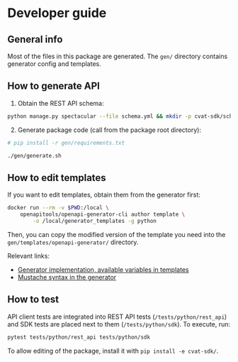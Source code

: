 # Developer guide

## General info

Most of the files in this package are generated. The `gen/` directory
contains generator config and templates.

## How to generate API

1. Obtain the REST API schema:
```bash
python manage.py spectacular --file schema.yml && mkdir -p cvat-sdk/schema/ && mv schema.yml cvat-sdk/schema/
```

2. Generate package code (call from the package root directory):
```bash
# pip install -r gen/requirements.txt

./gen/generate.sh
```

## How to edit templates

If you want to edit templates, obtain them from the generator first:

```bash
docker run --rm -v $PWD:/local \
    openapitools/openapi-generator-cli author template \
        -o /local/generator_templates -g python
```

Then, you can copy the modified version of the template you need into
the `gen/templates/openapi-generator/` directory.

Relevant links:
- [Generator implementation, available variables in templates](https://github.com/OpenAPITools/openapi-generator/tree/master/modules/openapi-generator/src/main/java/org/openapitools/codegen)
- [Mustache syntax in the generator](https://github.com/OpenAPITools/openapi-generator/wiki/Mustache-Template-Variables)

## How to test

API client tests are integrated into REST API tests (`/tests/python/rest_api`)
and SDK tests are placed next to them (`/tests/python/sdk`).
To execute, run:
```bash
pytest tests/python/rest_api tests/python/sdk
```

To allow editing of the package, install it with `pip install -e cvat-sdk/`.

